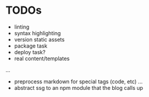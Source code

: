 # TODOs
- linting
- syntax highlighting
- version static assets
- package task
- deploy task?
- real content/templates

...
- preprocess markdown for special tags (code, etc)
...
- abstract ssg to an npm module that the blog calls up
